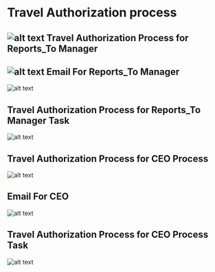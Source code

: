 Travel Authorization process
==========
![alt text](../../images/expense/travel-authorization-process.png "Travel Authorization")
Travel Authorization Process for Reports_To Manager
----
![alt text](../../images/expense/travel-reportsto-manager.png "Travel Authorization")
Email For Reports_To Manager
----
![alt text](../../images/expense/Email_reportsto.png "Travel Authorization")

Travel Authorization Process for Reports_To Manager Task
----
![alt text](../../images/expense/pending-manager-approval-task.png "Travel Authorization")

Travel Authorization Process for CEO Process
----
![alt text](../../images/expense/ceo-approval-process.png "Travel Authorization")

Email For CEO
----
![alt text](../../images/expense/Email_CEOapproval.png "Travel Authorization")

Travel Authorization Process for CEO Process Task
----
![alt text](../../images/expense/ceo-approval-task.png "Travel Authorization")
